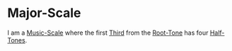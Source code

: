 # Major-Scale

I am a [Music-Scale](90000016.md) where the first [Third](90000030.md) from the [Root-Tone](90000027.md) has four [Half-Tones](90000024.md).